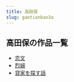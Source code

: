 ```yaml
---
title: 高田保
slug: gaotianbao3a
---
```


## 高田保の作品一覧

- [恋文](lianwena8)
- [烈婦](liefuba)
- [貸家を探す話](daijiawotansuhua57)

